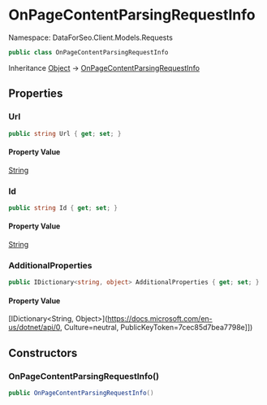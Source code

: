 # OnPageContentParsingRequestInfo

Namespace: DataForSeo.Client.Models.Requests

```csharp
public class OnPageContentParsingRequestInfo
```

Inheritance [Object](https://docs.microsoft.com/en-us/dotnet/api/Object) → [OnPageContentParsingRequestInfo](./OnPageContentParsingRequestInfo.md)

## Properties

### **Url**

```csharp
public string Url { get; set; }
```

#### Property Value

[String](https://docs.microsoft.com/en-us/dotnet/api/String)<br>

### **Id**

```csharp
public string Id { get; set; }
```

#### Property Value

[String](https://docs.microsoft.com/en-us/dotnet/api/String)<br>

### **AdditionalProperties**

```csharp
public IDictionary<string, object> AdditionalProperties { get; set; }
```

#### Property Value

[IDictionary&lt;String, Object&gt;](https://docs.microsoft.com/en-us/dotnet/api/0, Culture=neutral, PublicKeyToken=7cec85d7bea7798e]])<br>

## Constructors

### **OnPageContentParsingRequestInfo()**

```csharp
public OnPageContentParsingRequestInfo()
```
